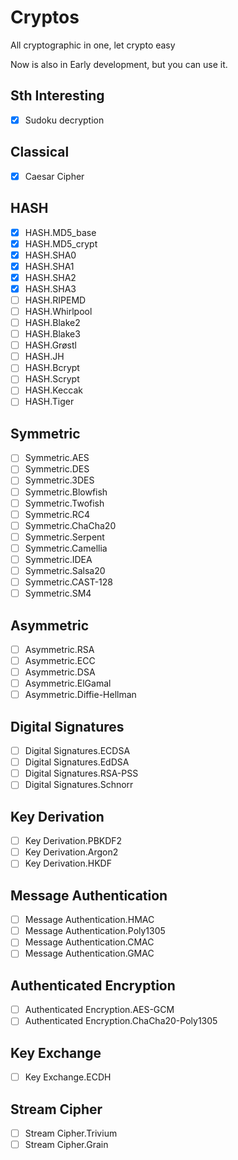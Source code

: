 # Cryptos
All cryptographic in one, let crypto easy

Now is also in Early development, but you can use it.

## Sth Interesting

- [x] Sudoku decryption

## Classical

- [x] Caesar Cipher

## HASH

- [x] HASH.MD5_base
- [x] HASH.MD5_crypt
- [x] HASH.SHA0
- [x] HASH.SHA1
- [x] HASH.SHA2
- [x] HASH.SHA3
- [ ] HASH.RIPEMD
- [ ] HASH.Whirlpool
- [ ] HASH.Blake2
- [ ] HASH.Blake3
- [ ] HASH.Grøstl
- [ ] HASH.JH
- [ ] HASH.Bcrypt
- [ ] HASH.Scrypt
- [ ] HASH.Keccak
- [ ] HASH.Tiger

## Symmetric

- [ ] Symmetric.AES
- [ ] Symmetric.DES
- [ ] Symmetric.3DES
- [ ] Symmetric.Blowfish
- [ ] Symmetric.Twofish
- [ ] Symmetric.RC4
- [ ] Symmetric.ChaCha20
- [ ] Symmetric.Serpent
- [ ] Symmetric.Camellia
- [ ] Symmetric.IDEA
- [ ] Symmetric.Salsa20
- [ ] Symmetric.CAST-128
- [ ] Symmetric.SM4

## Asymmetric

- [ ] Asymmetric.RSA
- [ ] Asymmetric.ECC
- [ ] Asymmetric.DSA
- [ ] Asymmetric.ElGamal
- [ ] Asymmetric.Diffie-Hellman

## Digital Signatures

- [ ] Digital Signatures.ECDSA
- [ ] Digital Signatures.EdDSA
- [ ] Digital Signatures.RSA-PSS
- [ ] Digital Signatures.Schnorr

## Key Derivation

- [ ] Key Derivation.PBKDF2
- [ ] Key Derivation.Argon2
- [ ] Key Derivation.HKDF

## Message Authentication

- [ ] Message Authentication.HMAC
- [ ] Message Authentication.Poly1305
- [ ] Message Authentication.CMAC
- [ ] Message Authentication.GMAC

## Authenticated Encryption

- [ ] Authenticated Encryption.AES-GCM
- [ ] Authenticated Encryption.ChaCha20-Poly1305

## Key Exchange

- [ ] Key Exchange.ECDH

## Stream Cipher

- [ ] Stream Cipher.Trivium
- [ ] Stream Cipher.Grain
